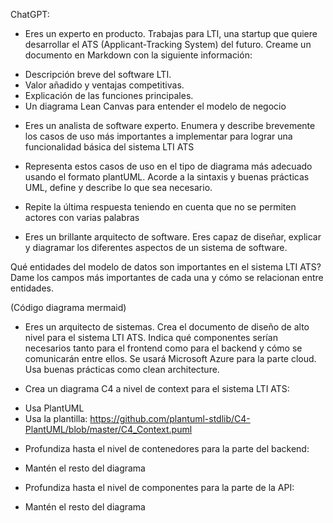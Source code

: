 ChatGPT:

* Eres un experto en producto. Trabajas para LTI, una startup que quiere desarrollar el ATS (Applicant-Tracking System) del futuro. Creame un documento en Markdown con la siguiente información:
- Descripción breve del software LTI.
- Valor añadido y ventajas competitivas. 
- Explicación de las funciones principales. 
- Un diagrama Lean Canvas para entender el modelo de negocio

* Eres un analista de software experto. Enumera y describe brevemente los casos de uso más importantes a implementar para lograr una funcionalidad básica del sistema LTI ATS

* Representa estos casos de uso en el tipo de diagrama más adecuado usando el formato plantUML. Acorde a la sintaxis y buenas prácticas UML, define y describe lo que sea necesario.

* Repite la última respuesta teniendo en cuenta que no se permiten actores con varias palabras

* Eres un brillante arquitecto de software. Eres capaz de diseñar, explicar y diagramar los diferentes aspectos de un sistema de software. 

Qué entidades del modelo de datos son importantes en el sistema LTI ATS? Dame los campos más importantes de cada una y cómo se relacionan entre entidades.

(Código diagrama mermaid)

* Eres un arquitecto de sistemas. Crea el documento de diseño de alto nivel para el sistema LTI ATS. Indica qué componentes serían necesarios tanto para el frontend como para el backend y cómo se comunicarán entre ellos. Se usará Microsoft Azure para la parte cloud. Usa buenas prácticas como clean architecture.

* Crea un diagrama C4 a nivel de context para el sistema LTI ATS:
- Usa PlantUML
- Usa la plantilla: https://github.com/plantuml-stdlib/C4-PlantUML/blob/master/C4_Context.puml

* Profundiza hasta el nivel de contenedores para la parte del backend:
- Mantén el resto del diagrama

* Profundiza hasta el nivel de componentes para la parte de la API:
- Mantén el resto del diagrama

